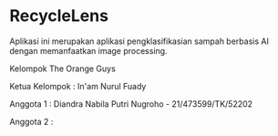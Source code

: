 # RecycleLens
Aplikasi ini merupakan aplikasi pengklasifikasian sampah berbasis AI dengan memanfaatkan image processing. 

Kelompok The Orange Guys

Ketua Kelompok : In'am Nurul Fuady

Anggota 1 : Diandra Nabila Putri Nugroho - 21/473599/TK/52202

Anggota 2 : 
